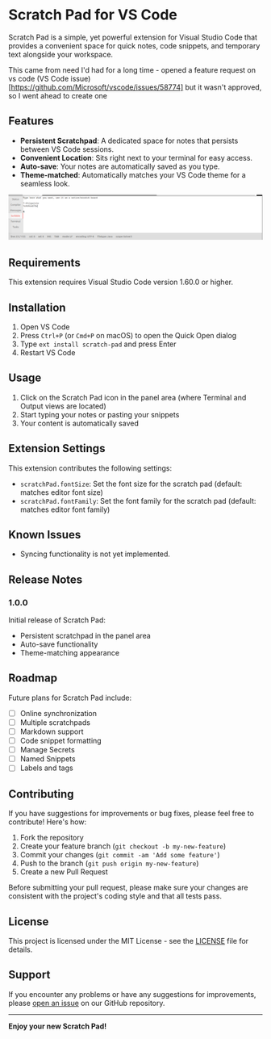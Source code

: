 <!-- @format -->

# Scratch Pad for VS Code

Scratch Pad is a simple, yet powerful extension for Visual Studio Code that provides a convenient space for quick notes, code snippets, and temporary text alongside your workspace.

This came from need I'd had for a long time - opened a feature request on vs code (VS Code issue)[https://github.com/Microsoft/vscode/issues/58774] but it wasn't approved, so I went ahead to create one

## Features

-   **Persistent Scratchpad**: A dedicated space for notes that persists between VS Code sessions.
-   **Convenient Location**: Sits right next to your terminal for easy access.
-   **Auto-save**: Your notes are automatically saved as you type.
-   **Theme-matched**: Automatically matches your VS Code theme for a seamless look.

![Scratch Pad in action](images/scribble.png)

## Requirements

This extension requires Visual Studio Code version 1.60.0 or higher.

## Installation

1. Open VS Code
2. Press `Ctrl+P` (or `Cmd+P` on macOS) to open the Quick Open dialog
3. Type `ext install scratch-pad` and press Enter
4. Restart VS Code

## Usage

1. Click on the Scratch Pad icon in the panel area (where Terminal and Output views are located)
2. Start typing your notes or pasting your snippets
3. Your content is automatically saved

## Extension Settings

This extension contributes the following settings:

-   `scratchPad.fontSize`: Set the font size for the scratch pad (default: matches editor font size)
-   `scratchPad.fontFamily`: Set the font family for the scratch pad (default: matches editor font family)

## Known Issues

-   Syncing functionality is not yet implemented.

## Release Notes

### 1.0.0

Initial release of Scratch Pad:

-   Persistent scratchpad in the panel area
-   Auto-save functionality
-   Theme-matching appearance

## Roadmap

Future plans for Scratch Pad include:

-   [ ] Online synchronization
-   [ ] Multiple scratchpads
-   [ ] Markdown support
-   [ ] Code snippet formatting
-   [ ] Manage Secrets
-   [ ] Named Snippets
-   [ ] Labels and tags

## Contributing

If you have suggestions for improvements or bug fixes, please feel free to contribute! Here's how:

1. Fork the repository
2. Create your feature branch (`git checkout -b my-new-feature`)
3. Commit your changes (`git commit -am 'Add some feature'`)
4. Push to the branch (`git push origin my-new-feature`)
5. Create a new Pull Request

Before submitting your pull request, please make sure your changes are consistent with the project's coding style and that all tests pass.

## License

This project is licensed under the MIT License - see the [LICENSE](LICENSE) file for details.

## Support

If you encounter any problems or have any suggestions for improvements, please [open an issue](https://github.com/folarinmartins/vscode-scratchpad-extension/issues) on our GitHub repository.

---

**Enjoy your new Scratch Pad!**
